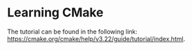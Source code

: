 # Learning CMake
The tutorial can be found in the following link: https://cmake.org/cmake/help/v3.22/guide/tutorial/index.html.
